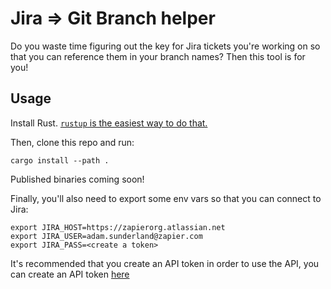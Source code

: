# Jira => Git Branch helper

Do you waste time figuring out the key for Jira tickets you're working on so that you can reference them in your branch names? Then this tool is for you!

## Usage

Install Rust. [`rustup` is the easiest way to do that.](https://rustup.rs/)

Then, clone this repo and run: 
```
cargo install --path .
```

Published binaries coming soon!

Finally, you'll also need to export some env vars so that you can connect to Jira:

```
export JIRA_HOST=https://zapierorg.atlassian.net
export JIRA_USER=adam.sunderland@zapier.com
export JIRA_PASS=<create a token>
```

It's recommended that you create an API token in order to use the API, you can create an API token [here](https://id.atlassian.com/manage-profile/security/api-tokens)
